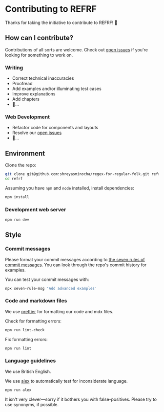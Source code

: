 # Contributing to REFRF

Thanks for taking the initiative to contribute to REFRF! 🎉

## How can I contribute?

Contributions of all sorts are welcome. Check out [open issues](https://github.com/shreyasminocha/regex-for-regular-folk/issues?q=is%3Aissue+is%3Aopen) if you're looking for something to work on.

### Writing

-   Correct technical inaccuracies
-   Proofread
-   Add examples and/or illuminating test cases
-   Improve explanations
-   Add chapters
-   🎤…

### Web Development

-   Refactor code for components and layouts
-   Resolve our [open issues](https://github.com/shreyasminocha/regex-for-regular-folk/issues?q=is%3Aissue+is%3Aopen)
-   🎤…

## Environment

Clone the repo:

```sh
git clone git@github.com:shreyasminocha/regex-for-regular-folk.git refrf
cd refrf
```

Assuming you have `npm` and `node` installed, install dependencies:

```sh
npm install
```

### Development web server

```sh
npm run dev
```

## Style

### Commit messages

Please format your commit messages according to [the seven rules of commit messages](https://chris.beams.io/posts/git-commit/#seven-rules). You can look through the repo's commit history for examples.

You can test your commit messages with:

```sh
npx seven-rule-msg 'Add advanced examples'
```

### Code and markdown files

We use [prettier](https://prettier.io) for formatting our code and mdx files.

Check for formatting errors:

```sh
npm run lint-check
```

Fix formatting errors:

```sh
npm run lint
```

### Language guidelines

We use British English.

We use [alex](https://alexjs.com) to automatically test for inconsiderate language.

```sh
npm run alex
```

It isn't very clever—sorry if it bothers you with false-positives. Please try to use synonyms, if possible.
